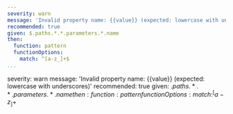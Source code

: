 ---
severity: warn
message: 'Invalid property name: {{value}} (expected: lowercase with underscores)'
recommended: true
given: $.paths.*.*.parameters.*.name
then:
  function: pattern
  functionOptions:
    match: ^[a-z_]+$
...severity: warn
message: 'Invalid property name: {{value}} (expected: lowercase with underscores)'
recommended: true
given: $.paths.*.*.parameters.*.name
then:
  function: pattern
  functionOptions:
    match: ^[a-z_]+$